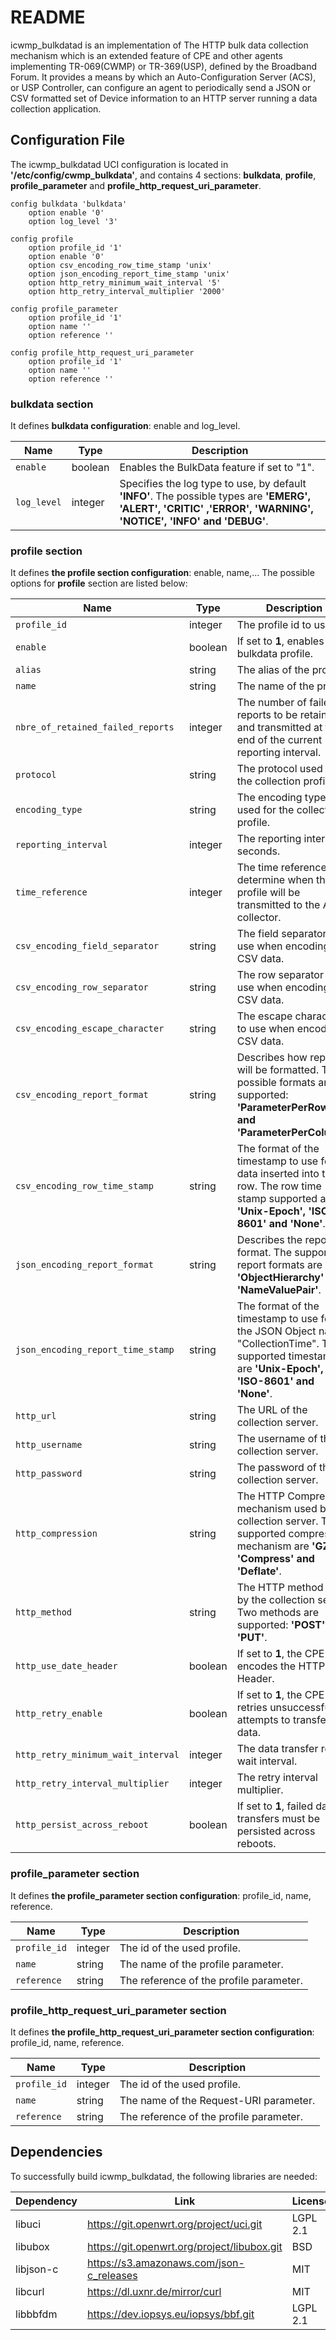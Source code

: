 # README #

icwmp_bulkdatad is an implementation of The HTTP bulk data collection mechanism which is an extended feature of CPE and other agents implementing TR-069(CWMP) or TR-369(USP), defined by the Broadband Forum. It provides a means by which an Auto-Configuration Server (ACS), or USP Controller, can configure an agent to periodically send a JSON or CSV formatted set of Device information to an HTTP server running a data collection application.

## Configuration File ##

The icwmp_bulkdatad UCI configuration is located in **'/etc/config/cwmp\_bulkdata'**, and contains 4 sections: **bulkdata**, **profile**, **profile\_parameter** and **profile\_http\_request\_uri\_parameter**.

```
config bulkdata 'bulkdata'
	option enable '0'
	option log_level '3'

config profile
	option profile_id '1'
	option enable '0'
	option csv_encoding_row_time_stamp 'unix'
	option json_encoding_report_time_stamp 'unix'
	option http_retry_minimum_wait_interval '5'
	option http_retry_interval_multiplier '2000'

config profile_parameter
	option profile_id '1'
	option name ''
	option reference ''

config profile_http_request_uri_parameter
	option profile_id '1'
	option name ''
	option reference ''
```

### bulkdata section ###

It defines **bulkdata configuration**: enable and log\_level.

| Name        |  Type   | Description                                                                                     |
| ----------- | ------- | ----------------------------------------------------------------------------------------------- |
| `enable`    | boolean | Enables the BulkData feature if set to "1".                                                     |
| `log_level` | integer | Specifies the log type to use, by default **'INFO'**. The possible types are **'EMERG', 'ALERT', 'CRITIC' ,'ERROR', 'WARNING', 'NOTICE', 'INFO' and 'DEBUG'**. |

### profile section ###

It defines **the profile section configuration**: enable, name,... The possible options for **profile** section are listed below:

| Name                               |  Type   | Description                                    |
| ---------------------------------- | ------- | ---------------------------------------------- |
| `profile_id`                       | integer | The profile id to use. |
| `enable`                           | boolean | If set to **1**, enables the bulkdata profile. |
| `alias`                            | string  | The alias of the profile. |
| `name`                             | string  | The name of the profile. |
| `nbre_of_retained_failed_reports`  | integer | The number of failed reports to be retained and transmitted at the end of the current reporting interval. |
| `protocol`                         | string  | The protocol used for the collection profile. |
| `encoding_type`                    | string  | The encoding type used for the collection profile. |
| `reporting_interval`               | integer | The reporting interval in seconds. |
| `time_reference`                   | integer | The time reference to determine when the profile will be transmitted to the ACS collector. |
| `csv_encoding_field_separator`     | string  | The field separator to use when encoding CSV data. |
| `csv_encoding_row_separator`       | string  | The row separator to use when encoding CSV data. |
| `csv_encoding_escape_character`    | string  | The escape character to use when encoding CSV data. |
| `csv_encoding_report_format`       | string  | Describes how reports will be formatted. Two possible formats are supported: **'ParameterPerRow' and 'ParameterPerColumn'**. |
| `csv_encoding_row_time_stamp`      | string  | The format of the timestamp to use for data inserted into the row. The row time stamp supported are **'Unix-Epoch', 'ISO-8601' and 'None'**. |
| `json_encoding_report_format`      | string  | Describes the report format. The supported report formats are **'ObjectHierarchy' and 'NameValuePair'**. |
| `json_encoding_report_time_stamp`  | string  | The format of the timestamp to use for the JSON Object named "CollectionTime". The supported timestamp are **'Unix-Epoch', 'ISO-8601' and 'None'**. |
| `http_url`                         | string  | The URL of the collection server. |
| `http_username`                    | string  | The username of the collection server. |
| `http_password`                    | string  | The password of the collection server. |
| `http_compression`                 | string  | The HTTP Compression mechanism used by the collection server. The supported compression mechanism are **'GZIP', 'Compress' and 'Deflate'**. |
| `http_method`                      | string  | The HTTP method used by the collection server. Two methods are supported: **'POST' and 'PUT'**. |
| `http_use_date_header`             | boolean | If set to **1**, the CPE encodes the HTTP Date Header. |
| `http_retry_enable`                | boolean | If set to **1**, the CPE retries unsuccessful attempts to transfer data. |
| `http_retry_minimum_wait_interval` | integer | The data transfer retry wait interval. |
| `http_retry_interval_multiplier`   | integer | The retry interval multiplier. |
| `http_persist_across_reboot`       | boolean | If set to **1**, failed data transfers must be persisted across reboots. |

### profile_parameter section ###

It defines **the profile\_parameter section configuration**: profile\_id, name, reference.

| Name         |  Type   | Description                             |
| ------------ | ------- | --------------------------------------- |
| `profile_id` | integer | The id of the used profile.             |
| `name`       | string  | The name of the profile parameter.      |
| `reference`  | string  | The reference of the profile parameter. |

### profile_http_request_uri_parameter section ###

It defines **the profile\_http\_request\_uri\_parameter section configuration**: profile\_id, name, reference.

| Name         |  Type   | Description                             |
| ------------ | ------- | --------------------------------------- |
| `profile_id` | integer | The id of the used profile.             |
| `name`       | string  | The name of the Request-URI parameter.  |
| `reference`  | string  | The reference of the profile parameter. |

## Dependencies ##

To successfully build icwmp_bulkdatad, the following libraries are needed:

| Dependency  | Link                                        | License        |
| ----------- | ------------------------------------------- | -------------- |
| libuci      | https://git.openwrt.org/project/uci.git     | LGPL 2.1       |
| libubox     | https://git.openwrt.org/project/libubox.git | BSD            |
| libjson-c   | https://s3.amazonaws.com/json-c_releases    | MIT            |
| libcurl     | https://dl.uxnr.de/mirror/curl              | MIT            |
| libbbfdm    | https://dev.iopsys.eu/iopsys/bbf.git        | LGPL 2.1       |


